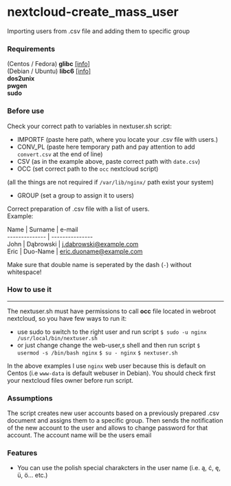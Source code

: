 # nextcloud-create_mass_user
Importing users from .csv file and adding them to specific group

### Requirements
(Centos / Fedora) **glibc** [[info]](https://sourceware.org/git/?p=glibc.git)  
(Debian / Ubuntu) **libc6** [[info]](https://packages.debian.org/pl/sid/libc6)  
**dos2unix**  
**pwgen**  
**sudo**  

### Before use
Check your correct path to variables in nextuser.sh script:
- IMPORTF (paste here path, where you locate your .csv file with users.)
- CONV_PL (paste here temporary path and pay attention to add `convert.csv` at the end of line)
- CSV (as in the example above, paste correct path with `date.csv`)
- OCC (set correct path to the `occ` nextcloud script)

(all the things are not required if `/var/lib/nginx/` path exist your system)

- GROUP (set a group to assign it to users)   

Correct preparation of .csv file with a list of users.  
Example:  

Name | Surname | e-mail  
-------------- | ---------------  
John   | Dąbrowski | j.dabrowski@example.com  
Eric     | Duo-Name | eric.duoname@example.com  

Make sure that double name is seperated by the dash (`-`) without whitespace!

### How to use it
---------------------------
The nextuser.sh must have permissions to call **occ** file located in webroot nextcloud, so you have few ways to run it:
- use sudo to switch to the right user and run script
`$ sudo -u nginx /usr/local/bin/nextuser.sh`
- or just change change the web-user,s shell and then run script
`$ usermod -s /bin/bash nginx`
`$ su - nginx`
`$ nextuser.sh`

In the above examples I use `nginx` web user because this is default on Centos (i.e `www-data` is default webuser in Debian). You should check first your nextcloud files owner before run script.

### Assumptions
The script creates new user accounts based on a previously prepared .csv document and assigns them to a specific group.
Then sends the notification of the new account to the user and allows to change password for that account.
The account name will be the users email

### Features
- You can use the polish special charakcters in the user name (i.e. ą, ć, ę, ü, ö... etc.)
